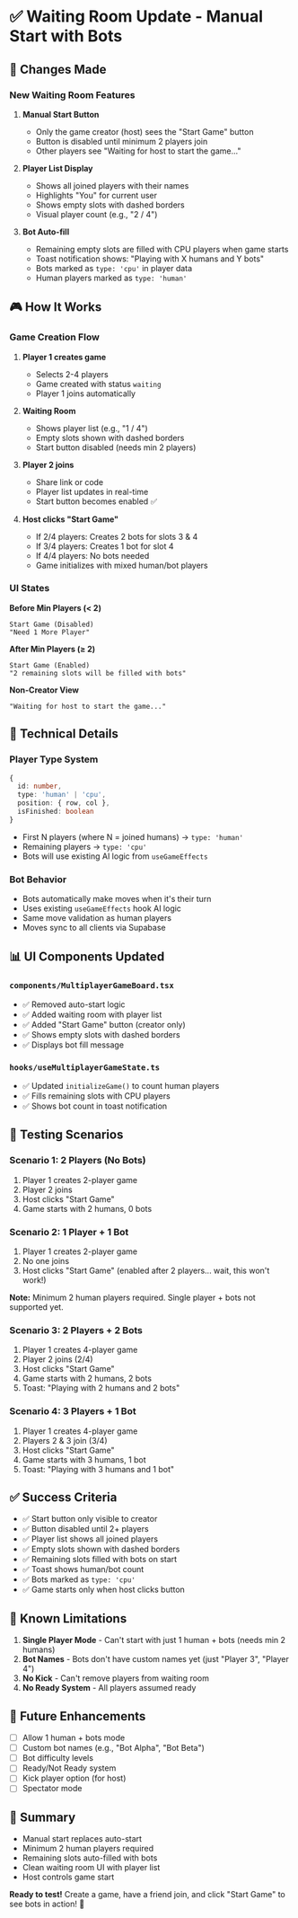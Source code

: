 # ✅ Waiting Room Update - Manual Start with Bots

## 🎉 Changes Made

### New Waiting Room Features

1. **Manual Start Button**
   - Only the game creator (host) sees the "Start Game" button
   - Button is disabled until minimum 2 players join
   - Other players see "Waiting for host to start the game..."

2. **Player List Display**
   - Shows all joined players with their names
   - Highlights "You" for current user
   - Shows empty slots with dashed borders
   - Visual player count (e.g., "2 / 4")

3. **Bot Auto-fill**
   - Remaining empty slots are filled with CPU players when game starts
   - Toast notification shows: "Playing with X humans and Y bots"
   - Bots marked as `type: 'cpu'` in player data
   - Human players marked as `type: 'human'`

## 🎮 How It Works

### Game Creation Flow

1. **Player 1 creates game**
   - Selects 2-4 players
   - Game created with status `waiting`
   - Player 1 joins automatically

2. **Waiting Room**
   - Shows player list (e.g., "1 / 4")
   - Empty slots shown with dashed borders
   - Start button disabled (needs min 2 players)

3. **Player 2 joins**
   - Share link or code
   - Player list updates in real-time
   - Start button becomes enabled ✅

4. **Host clicks "Start Game"**
   - If 2/4 players: Creates 2 bots for slots 3 & 4
   - If 3/4 players: Creates 1 bot for slot 4
   - If 4/4 players: No bots needed
   - Game initializes with mixed human/bot players

### UI States

**Before Min Players (< 2)**
```
Start Game (Disabled)
"Need 1 More Player"
```

**After Min Players (≥ 2)**
```
Start Game (Enabled)
"2 remaining slots will be filled with bots"
```

**Non-Creator View**
```
"Waiting for host to start the game..."
```

## 🔧 Technical Details

### Player Type System

```typescript
{
  id: number,
  type: 'human' | 'cpu',
  position: { row, col },
  isFinished: boolean
}
```

- First N players (where N = joined humans) → `type: 'human'`
- Remaining players → `type: 'cpu'`
- Bots will use existing AI logic from `useGameEffects`

### Bot Behavior

- Bots automatically make moves when it's their turn
- Uses existing `useGameEffects` hook AI logic
- Same move validation as human players
- Moves sync to all clients via Supabase

## 📊 UI Components Updated

### `components/MultiplayerGameBoard.tsx`
- ✅ Removed auto-start logic
- ✅ Added waiting room with player list
- ✅ Added "Start Game" button (creator only)
- ✅ Shows empty slots with dashed borders
- ✅ Displays bot fill message

### `hooks/useMultiplayerGameState.ts`
- ✅ Updated `initializeGame()` to count human players
- ✅ Fills remaining slots with CPU players
- ✅ Shows bot count in toast notification

## 🧪 Testing Scenarios

### Scenario 1: 2 Players (No Bots)
1. Player 1 creates 2-player game
2. Player 2 joins
3. Host clicks "Start Game"
4. Game starts with 2 humans, 0 bots

### Scenario 2: 1 Player + 1 Bot
1. Player 1 creates 2-player game
2. No one joins
3. Host clicks "Start Game" (enabled after 2 players... wait, this won't work!)

**Note:** Minimum 2 human players required. Single player + bots not supported yet.

### Scenario 3: 2 Players + 2 Bots
1. Player 1 creates 4-player game
2. Player 2 joins (2/4)
3. Host clicks "Start Game"
4. Game starts with 2 humans, 2 bots
5. Toast: "Playing with 2 humans and 2 bots"

### Scenario 4: 3 Players + 1 Bot
1. Player 1 creates 4-player game
2. Players 2 & 3 join (3/4)
3. Host clicks "Start Game"
4. Game starts with 3 humans, 1 bot
5. Toast: "Playing with 3 humans and 1 bot"

## ✅ Success Criteria

- ✅ Start button only visible to creator
- ✅ Button disabled until 2+ players
- ✅ Player list shows all joined players
- ✅ Empty slots shown with dashed borders
- ✅ Remaining slots filled with bots on start
- ✅ Toast shows human/bot count
- ✅ Bots marked as `type: 'cpu'`
- ✅ Game starts only when host clicks button

## 🐛 Known Limitations

1. **Single Player Mode** - Can't start with just 1 human + bots (needs min 2 humans)
2. **Bot Names** - Bots don't have custom names yet (just "Player 3", "Player 4")
3. **No Kick** - Can't remove players from waiting room
4. **No Ready System** - All players assumed ready

## 🚀 Future Enhancements

- [ ] Allow 1 human + bots mode
- [ ] Custom bot names (e.g., "Bot Alpha", "Bot Beta")
- [ ] Bot difficulty levels
- [ ] Ready/Not Ready system
- [ ] Kick player option (for host)
- [ ] Spectator mode

## 📝 Summary

- Manual start replaces auto-start
- Minimum 2 human players required
- Remaining slots auto-filled with bots
- Clean waiting room UI with player list
- Host controls game start

**Ready to test!** Create a game, have a friend join, and click "Start Game" to see bots in action! 🤖
